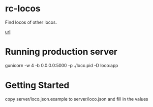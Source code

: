 # rc-locos

Find locos of other locos.

[url](http://rc-locos.recurse.com)

# Running production server

gunicorn -w 4 -b 0.0.0.0:5000 -p ./loco.pid -D loco:app

# Getting Started

copy server/loco.json.example to server/loco.json and fill in the values
